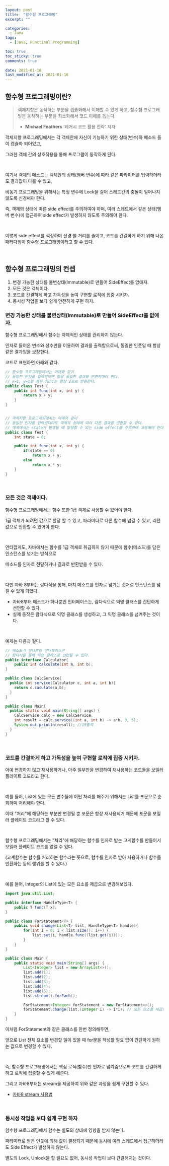 ```yaml
---
layout: post
title:  "함수형 프로그래밍"
excerpt: ""

categories:
  - Java
tags:
  - [Java, Functinal Programming]

toc: true
toc_sticky: true
comments: true
 
date: 2021-01-18
last_modified_at: 2021-01-18
---
```

## 함수형 프로그래밍이란?

> 객체지향은 동작하는 부분을 캡슐화해서 이해할 수 있게 하고, 함수형 프로그래밍은 동작하는 부분을 최소화해서 코드 이해를 돕는다.
>
> - **Michael Feathers** ‘레거시 코드 활용 전략' 저자

객체지향 프로그래밍에서는 각 객체안에 자신이 기능하기 위한 상태(변수)와 메소드 들이 캡슐화 되어있고,

그러한 객체 간의 상호작용을 통해 프로그램이 동작하게 된다.

<br>

여기서 객체의 메소드는 객체안의 상태(멤버 변수)에 따라 같은 파라미터를 입력하더라도 결과값이 다를 수 있고,

비동기 프로그래밍을 위해서는 특정 변수에 Lock을 걸어 스레드간의 충돌이 일어나지 않도록 신경써야 한다.

즉, 객체의 상태에 따른 side effect를 주의하여야 하며, 여러 스레드에서 같은 상태(멤버 변수)에 접근하여 side effect가 발생하지 않도록 주의해야 한다.

<br>

이렇게 side effect를 걱정하며 신경 쓸 거리를 줄이고, 코드를 간결하게 하기 위해 나온 패러다임이 함수형 프로그래밍이라고 할 수 있다.

<br>

## 함수형 프로그래밍의 컨셉

1. 변경 가능한 상태를 불변상태(Immutable)로 만들어 SideEffect를 없애자.
2. 모든 것은 객체이다.
3. 코드를 간결하게 하고 가독성을 높여 구현할 로직에 집중 시키자.
4. 동시성 작업을 보다 쉽게 안전하게 구현 하자.

### 변경 가능한 상태를 불변상태(Immutable)로 만들어 SideEffect를 없애자.

함수형 프로그래밍에서 함수는 자체적인 상태를 관리하지 않는다.

인자로 들어온 변수와 상수만을 이용하여 결과를 출력함으로써, 동일한 인풋일 때 항상 같은 결과임을 보장한다.

코드로 표현하면 아래와 같다.

```java
// 함수형 프로그래밍에서는 아래와 같이
// 동일한 인자를 입력받으면 항상 동일한 결과를 반환하여야 한다.
// x=1, y=1일 경우 func는 항상 2르르 반환한다.
public class Test {
    public int func(int x, int y) {
        return x + y;
    }
}


// 객체지향 프로그래밍에서는 아래와 같이
// 동일한 인자를 입력받더라도 객체의 상태에 따라 다른 결과를 반환할 수 있다.
// 예제에서는 state가 변경될 때 발생할 수 있는 side effect를 주의하며 코딩해야 한다.
public class Test {
    int state = 0;

    public int func(int x, int y) {
        if(state == 0)
            return x + y;
        else
            return x * y;
    }
}
```

<br>

### 모든 것은 객체이다.

함수형 프로그래밍에서는 함수 또한 1급 객체로 사용할 수 있어야 한다. 

1급 객체가 되려면 값으로 할당 할 수 있고, 파라미터로 다른 함수에 넘길 수 있고, 리턴값으로 반환할 수 있어야 한다.

<br>

안타깝게도, 자바에서는 함수를 1급 객체로 취급하지 않기 때문에 함수(메소드)를 담은 인스턴스를 넘기는 방식으로 

메소드를 인자로 전달하거나 결과로 반환받을 수 있다.

<br>

다만 자바 8부터는 람다식을 통해, 마치 메소드를 인자로 넘기는 것처럼 인스턴스를 넘길 수 있게 되었다.

- 자바8부터 메소드가 하나뿐인 인터페이스는, 람다식으로 익명 클래스를 간단하게 선언할 수 있다.
- 실제 동작은 람다식으로 익명 클래스를 생성하고, 그 익명 클래스를 넘겨주는 것이다.

<br>

예제는 다음과 같다.

```java
// 메소드가 하나뿐인 인터페이스만
// 람다식을 통해 익명 클래스로 선언될 수 있다.
public interface Calculator{
	public int calculate(int a, int b);
}

public class CalcService{
  public int service(Calculator c, int a, int b){
    return c.caculate(a,b);
  }
}

public class Main{
  public static void main(String[] args) {
    CalcService calc = new CalcService;
    int result = calc.service((int a, int b) -> a*b, 3, 5);
    System.out.println(result); //15출력
  }
}
```

<br>

### 코드를 간결하게 하고 가독성을 높여 구현할 로직에 집중 시키자.

아예 변경하지 않고 재사용하거나, 아주 일부만을 변경하여 재사용하는 코드들을 보일러 플레이트 코드라고 한다.

<br>

예를 들어, List에 있는 모든 변수들에 어떤 처리를 해주기 위해서는 List를 포문으로 순회하며 처리해야 한다.

이때 "처리"에 해당하는 부분만 변경될 뿐 포문은 항상 재사용되기 때문에 포문을 보일러 플레이트 코드라고 할 수 있다.

<br>

함수형 프로그래밍에서는 "처리"에 해당하는 함수를 인자로 받는 고계함수를 만들어서 보일러 플레이트 코드를 없앨 수 있다.

(고계함수는 함수를 처리하는 함수라는 뜻으로, 함수를 인자로 받아 사용하거나 함수를 반환하는 등의 행위를 할 수 있다.)

<br>

예를 들어, Integer의 List에 있는 모든 요소를 제곱으로 변경해보겠다.

```java
import java.util.List;

public interface HandleType<T> {
    public T func(T x);
}

public class ForStatement<T> {
    public void change(List<T> list, HandleType<T> handle){
        for(int i = 0; i < list.size(); i++) {
            list.set(i, handle.func((list.get(i))));
        }
    }
}

public class Main {
    public static void main(String[] args) {
        List<Integer> list = new ArrayList<>();
        list.add(1);
        list.add(2);
        list.add(3);
        list.add(4);
        list.add(5);
        list.stream().forEach();

        ForStatement<Integer> forStatement = new ForStatement<>();
        forStatement.change(list,(Integer i) -> i*i); // 모든 요소를 제곱으로 변경
    }
}
```

이처럼 ForStatement와 같은 클래스를 한번 정의해두면,

 앞으로 List 전체 요소를 변경할 일이 있을 때 for문을 작성할 필요 없이 간단하게 원하는 값으로 변경할 수 있다.

<br>

즉, 함수형 프로그래밍에서는 핵심 로직(함수)만 인자로 넘겨줌으로써 코드를 간결하게 하고 로직에 집중할 수 있게 해준다.

그리고 자바8부터는 stream을 제공하여 위와 같은 과정을 쉽게 구현할 수 있다.

- [자바8 stream 사용법](https://futurecreator.github.io/2018/08/26/java-8-streams/)

<br>

### 동시성 작업을 보다 쉽게 구현 하자

함수형 프로그래밍에서 함수는 별도의 상태에 영향을 받지 않는다.

파라미터로 받은 인풋에 의해 값이 결정되기 때문에 동시에 여러 스레드에서 접근하더라도 Side Effect가 발생하지 않는다.

별도의 Lock, Unlock을 할 필요도 없어, 동시성 작업이 보다 간결해지는 것이다.

